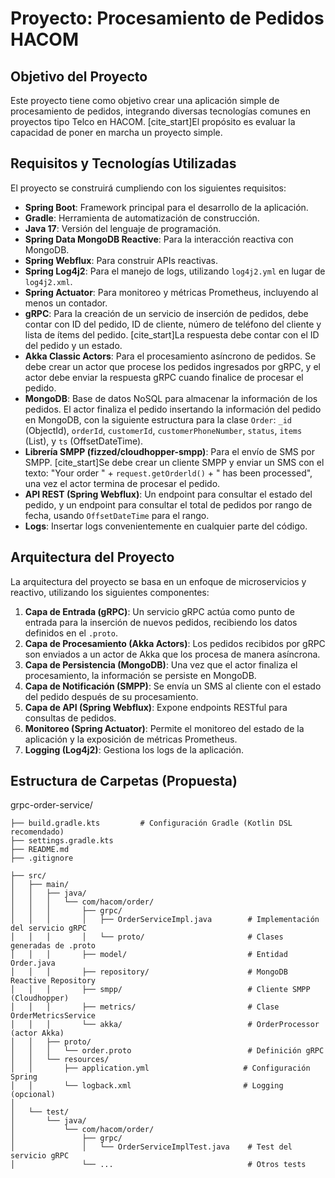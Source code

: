 # Proyecto: Procesamiento de Pedidos HACOM

## Objetivo del Proyecto
Este proyecto tiene como objetivo crear una aplicación simple de procesamiento de pedidos, integrando diversas tecnologías comunes en proyectos tipo Telco en HACOM. [cite_start]El propósito es evaluar la capacidad de poner en marcha un proyecto simple.

## Requisitos y Tecnologías Utilizadas

El proyecto se construirá cumpliendo con los siguientes requisitos:

* **Spring Boot**: Framework principal para el desarrollo de la aplicación.
* **Gradle**: Herramienta de automatización de construcción.
* **Java 17**: Versión del lenguaje de programación.
* **Spring Data MongoDB Reactive**: Para la interacción reactiva con MongoDB.
* **Spring Webflux**: Para construir APIs reactivas.
* **Spring Log4j2**: Para el manejo de logs, utilizando `log4j2.yml` en lugar de `log4j2.xml`.
* **Spring Actuator**: Para monitoreo y métricas Prometheus, incluyendo al menos un contador.
* **gRPC**: Para la creación de un servicio de inserción de pedidos, debe contar con ID del pedido, ID de cliente, número de teléfono del cliente y lista de ítems del pedido. [cite_start]La respuesta debe contar con el ID del pedido y un estado.
* **Akka Classic Actors**: Para el procesamiento asíncrono de pedidos. Se debe crear un actor que procese los pedidos ingresados por gRPC, y el actor debe enviar la respuesta gRPC cuando finalice de procesar el pedido.
* **MongoDB**: Base de datos NoSQL para almacenar la información de los pedidos. El actor finaliza el pedido insertando la información del pedido en MongoDB, con la siguiente estructura para la clase `Order`: `_id` (ObjectId), `orderId`, `customerId`, `customerPhoneNumber`, `status`, `items` (List<String>), y `ts` (OffsetDateTime).
* **Librería SMPP (fizzed/cloudhopper-smpp)**: Para el envío de SMS por SMPP. [cite_start]Se debe crear un cliente SMPP y enviar un SMS con el texto: "Your order " + `request.getOrderld()` + " has been processed", una vez el actor termina de procesar el pedido.
* **API REST (Spring Webflux)**: Un endpoint para consultar el estado del pedido, y un endpoint para consultar el total de pedidos por rango de fecha, usando `OffsetDateTime` para el rango.
* **Logs**: Insertar logs convenientemente en cualquier parte del código.

## Arquitectura del Proyecto

La arquitectura del proyecto se basa en un enfoque de microservicios y reactivo, utilizando los siguientes componentes:

1.  **Capa de Entrada (gRPC)**: Un servicio gRPC actúa como punto de entrada para la inserción de nuevos pedidos, recibiendo los datos definidos en el `.proto`.
2.  **Capa de Procesamiento (Akka Actors)**: Los pedidos recibidos por gRPC son enviados a un actor de Akka que los procesa de manera asíncrona.
3.  **Capa de Persistencia (MongoDB)**: Una vez que el actor finaliza el procesamiento, la información se persiste en MongoDB.
4.  **Capa de Notificación (SMPP)**: Se envía un SMS al cliente con el estado del pedido después de su procesamiento.
5.  **Capa de API (Spring Webflux)**: Expone endpoints RESTful para consultas de pedidos.
6.  **Monitoreo (Spring Actuator)**: Permite el monitoreo del estado de la aplicación y la exposición de métricas Prometheus.
7.  **Logging (Log4j2)**: Gestiona los logs de la aplicación.

## Estructura de Carpetas (Propuesta)

grpc-order-service/
```
├── build.gradle.kts         # Configuración Gradle (Kotlin DSL recomendado)
├── settings.gradle.kts
├── README.md
├── .gitignore

├── src/
│   ├── main/
│   │   ├── java/
│   │   │   └── com/hacom/order/
│   │   │       ├── grpc/
│   │   │       │   ├── OrderServiceImpl.java        # Implementación del servicio gRPC
│   │   │       │   └── proto/                       # Clases generadas de .proto
│   │   │       ├── model/                           # Entidad Order.java
│   │   │       ├── repository/                      # MongoDB Reactive Repository
│   │   │       ├── smpp/                            # Cliente SMPP (Cloudhopper)
│   │   │       ├── metrics/                         # Clase OrderMetricsService
│   │   │       └── akka/                            # OrderProcessor (actor Akka)
│   │   ├── proto/
│   │   │   └── order.proto                          # Definición gRPC
│   │   └── resources/
│   │       ├── application.yml                     # Configuración Spring
│   │       └── logback.xml                         # Logging (opcional)
│
│   └── test/
│       └── java/
│           └── com/hacom/order/
│               ├── grpc/
│               │   └── OrderServiceImplTest.java    # Test del servicio gRPC
│               └── ...                              # Otros tests
```